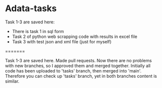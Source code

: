 # Adata-tasks
Task 1-3 are saved here:
- There is task 1  in sql form <br />
- Task 2 of python web scrapping code with results in excel file <br />
- Task 3 with test json and xml file (just for myself) <br />

=======

Task 1-3 are saved here. Made pull requests. Now there are no problems with new branches, so I approved them and merged together. 
Initially all code has been uploaded to 'tasks' branch, then merged into 'main'.
Therefore you can check up 'tasks' branch, yet in both branches content is similar.

